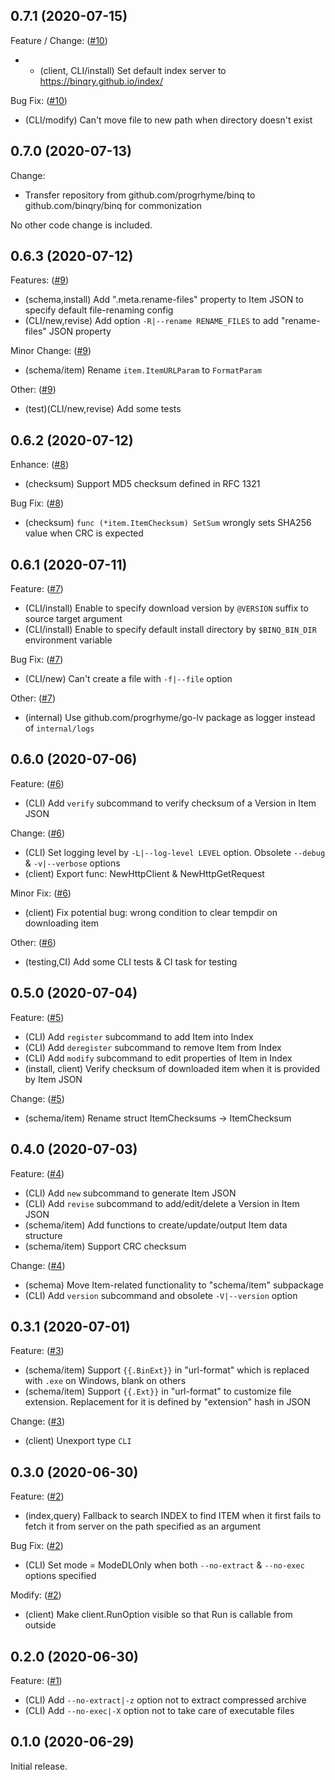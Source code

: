 ## 0.7.1 (2020-07-15)

Feature / Change: ([#10](https://github.com/binqry/binq/pull/10))

- - (client, CLI/install) Set default index server to https://binqry.github.io/index/

Bug Fix: ([#10](https://github.com/binqry/binq/pull/10))

- (CLI/modify) Can't move file to new path when directory doesn't exist

## 0.7.0 (2020-07-13)

Change:

- Transfer repository from github.com/progrhyme/binq to github.com/binqry/binq for commonization

No other code change is included.

## 0.6.3 (2020-07-12)

Features: ([#9](https://github.com/binqry/binq/pull/9))

- (schema,install) Add ".meta.rename-files" property to Item JSON to specify default file-renaming config
- (CLI/new,revise) Add option `-R|--rename RENAME_FILES` to add "rename-files" JSON property

Minor Change: ([#9](https://github.com/binqry/binq/pull/9))

- (schema/item) Rename `item.ItemURLParam` to `FormatParam`

Other: ([#9](https://github.com/binqry/binq/pull/9))

- (test)(CLI/new,revise) Add some tests

## 0.6.2 (2020-07-12)

Enhance: ([#8](https://github.com/binqry/binq/pull/8))

- (checksum) Support MD5 checksum defined in RFC 1321

Bug Fix: ([#8](https://github.com/binqry/binq/pull/8))

- (checksum) `func (*item.ItemChecksum) SetSum` wrongly sets SHA256 value when CRC is expected

## 0.6.1 (2020-07-11)

Feature: ([#7](https://github.com/binqry/binq/pull/7))

- (CLI/install) Enable to specify download version by `@VERSION` suffix to source target argument
- (CLI/install) Enable to specify default install directory by `$BINQ_BIN_DIR` environment variable

Bug Fix: ([#7](https://github.com/binqry/binq/pull/7))

- (CLI/new) Can't create a file with `-f|--file` option

Other: ([#7](https://github.com/binqry/binq/pull/7))

- (internal) Use github.com/progrhyme/go-lv package as logger instead of `internal/logs`

## 0.6.0 (2020-07-06)

Feature: ([#6](https://github.com/binqry/binq/pull/6))

- (CLI) Add `verify` subcommand to verify checksum of a Version in Item JSON

Change: ([#6](https://github.com/binqry/binq/pull/6))

- (CLI) Set logging level by `-L|--log-level LEVEL` option. Obsolete `--debug` & `-v|--verbose` options
- (client) Export func: NewHttpClient & NewHttpGetRequest

Minor Fix: ([#6](https://github.com/binqry/binq/pull/6))

- (client) Fix potential bug: wrong condition to clear tempdir on downloading item

Other: ([#6](https://github.com/binqry/binq/pull/6))

- (testing,CI) Add some CLI tests & CI task for testing

## 0.5.0 (2020-07-04)

Feature: ([#5](https://github.com/binqry/binq/pull/5))

- (CLI) Add `register` subcommand to add Item into Index
- (CLI) Add `deregister` subcommand to remove Item from Index
- (CLI) Add `modify` subcommand to edit properties of Item in Index
- (install, client) Verify checksum of downloaded item when it is provided by Item JSON

Change: ([#5](https://github.com/binqry/binq/pull/5))

- (schema/item) Rename struct ItemChecksums -> ItemChecksum

## 0.4.0 (2020-07-03)

Feature: ([#4](https://github.com/binqry/binq/pull/4))

- (CLI) Add `new` subcommand to generate Item JSON
- (CLI) Add `revise` subcommand to add/edit/delete a Version in Item JSON
- (schema/item) Add functions to create/update/output Item data structure
- (schema/item) Support CRC checksum

Change: ([#4](https://github.com/binqry/binq/pull/4))

- (schema) Move Item-related functionality to "schema/item" subpackage
- (CLI) Add `version` subcommand and obsolete `-V|--version` option

## 0.3.1 (2020-07-01)

Feature: ([#3](https://github.com/binqry/binq/pull/3))

- (schema/item) Support `{{.BinExt}}` in "url-format" which is replaced with `.exe` on Windows, blank on others
- (schema/item) Support `{{.Ext}}` in "url-format" to customize file extension. Replacement for it is defined by "extension" hash in JSON

Change: ([#3](https://github.com/binqry/binq/pull/3))

- (client) Unexport type `CLI`

## 0.3.0 (2020-06-30)

Feature: ([#2](https://github.com/binqry/binq/pull/2))

- (index,query) Fallback to search INDEX to find ITEM when it first fails to fetch it from server
on the path specified as an argument

Bug Fix: ([#2](https://github.com/binqry/binq/pull/2))

- (CLI) Set mode = ModeDLOnly when both `--no-extract` & `--no-exec` options specified

Modify: ([#2](https://github.com/binqry/binq/pull/2))

- (client) Make client.RunOption visible so that Run is callable from outside

## 0.2.0 (2020-06-30)

Feature: ([#1](https://github.com/binqry/binq/pull/1))

- (CLI) Add `--no-extract|-z` option not to extract compressed archive
- (CLI) Add `--no-exec|-X` option not to take care of executable files

## 0.1.0 (2020-06-29)

Initial release.
